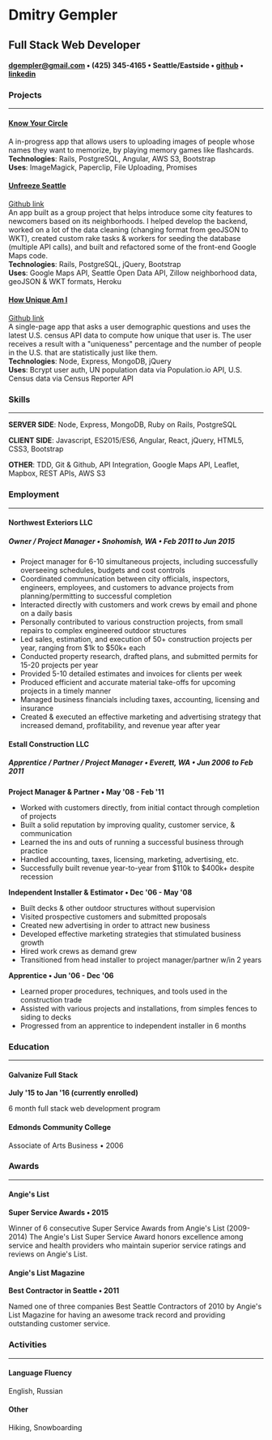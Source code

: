 # Dmitry Gempler
## Full Stack Web Developer

#### [dgempler@gmail.com](mailto:dgempler@gmail.com) • (425) 345-4165 • Seattle/Eastside • [github](http://www.github.com/DGempler) • [linkedin](http://linkedin.com/in/dgempler)

### Projects
---
#### [Know Your Circle](https://github.com/DGempler/know-your-circle)
A in-progress app that allows users to uploading images of people whose names they want to memorize, by playing memory games like flashcards.
<br/>
**Technologies**: Rails, PostgreSQL, Angular, AWS S3, Bootstrap
<br/>
**Uses**: ImageMagick, Paperclip, File Uploading, Promises

#### [Unfreeze Seattle](http://unfreeze-seattle.herokuapp.com/)
[Github link](https://github.com/lionel-lints/unfreeze-seattle)
<br/>
An app built as a group project that helps introduce some city features to newcomers based on its neighborhoods. I helped develop the backend, worked on a lot of the data cleaning (changing format from geoJSON to WKT), created custom rake tasks & workers for seeding the database (multiple API calls), and built and refactored some of the front-end Google Maps code.
<br/>
**Technologies**: Rails, PostgreSQL, jQuery, Bootstrap
<br/>
**Uses**: Google Maps API, Seattle Open Data API, Zillow neighborhood data, geoJSON & WKT formats, Heroku

#### [How Unique Am I](http://howuniqueami.herokuapp.com/)
[Github link](https://github.com/DGempler/howUniqueAmI)
<br/>
A single-page app that asks a user demographic questions and uses the latest U.S. census API data to compute how unique that user is. The user receives a result with a "uniqueness" percentage and the number of people in the U.S. that are statistically just like them.
<br/>
**Technologies**: Node, Express, MongoDB, jQuery
<br/>
**Uses**:  Bcrypt user auth, UN population data via Population.io API, U.S. Census data via Census Reporter API

### Skills
---
**SERVER SIDE**: Node, Express,  MongoDB, Ruby on Rails, PostgreSQL

**CLIENT SIDE**: Javascript, ES2015/ES6,  Angular, React, jQuery,  HTML5, CSS3, Bootstrap

**OTHER**: TDD, Git & Github,  API Integration, Google Maps API,  Leaflet, Mapbox, REST APIs, AWS S3

### Employment
---
#### Northwest Exteriors LLC
##### Owner / Project Manager • Snohomish, WA • Feb 2011 to Jun 2015

- Project manager for 6-10 simultaneous projects, including successfully overseeing schedules, budgets and cost controls
- Coordinated communication between city officials, inspectors, engineers, employees, and customers to advance projects from planning/permitting to successful completion
- Interacted directly with customers and work crews by email and phone on a daily basis
- Personally contributed to various construction projects, from small repairs to complex engineered outdoor structures
- Led sales, estimation, and execution of 50+ construction projects per year, ranging from $1k to $50k+ each
- Conducted property research, drafted plans, and submitted permits for 15-20 projects per year
- Provided 5-10 detailed estimates and invoices for clients per week
- Produced efficient and accurate material take-offs for upcoming projects in a timely manner
- Managed business financials including taxes, accounting, licensing and insurance
- Created & executed an effective marketing and advertising strategy that increased demand, profitability, and revenue year after year

#### Estall Construction LLC
##### Apprentice / Partner / Project Manager • Everett, WA • Jun 2006 to Feb 2011

**Project Manager & Partner • May '08 - Feb '11**
<br>
- Worked with customers directly, from initial contact through completion of projects
- Built a solid reputation by improving quality, customer service, & communication
- Learned the ins and outs of running a successful business through practice
- Handled accounting, taxes, licensing, marketing, advertising, etc.
- Successfully built revenue year-to-year from $110k to $400k+ despite recession

**Independent Installer & Estimator • Dec '06 - May '08**
<br>
- Built decks & other outdoor structures without supervision
- Visited prospective customers and submitted proposals
- Created new advertising in order to attract new business
- Developed effective marketing strategies that stimulated business growth
- Hired work crews as demand grew
- Transitioned from head installer to project manager/partner w/in 2 years

**Apprentice • Jun '06 - Dec '06**
<br>
- Learned proper procedures, techniques, and tools used in the construction trade
- Assisted with various projects and installations, from simples fences to siding to decks
- Progressed from an apprentice to independent installer in 6 months

### Education
---
#### Galvanize Full Stack
**July '15 to Jan '16 (currently enrolled)**

6 month full stack web development program

#### Edmonds Community College

Associate of Arts Business • 2006

### Awards
---
#### Angie's List
**Super Service Awards • 2015**

Winner of 6 consecutive Super Service Awards from Angie's List (2009-2014)
The Angie's List Super Service Award honors excellence among service and health providers who maintain superior service ratings and reviews on Angie's List.
#### Angie's List Magazine
**Best Contractor in Seattle • 2011**

Named one of three companies Best Seattle Contractors of 2010 by Angie's List Magazine for having an awesome track record and providing outstanding customer service.

### Activities
---
#### Language Fluency
English, Russian

#### Other
Hiking, Snowboarding
